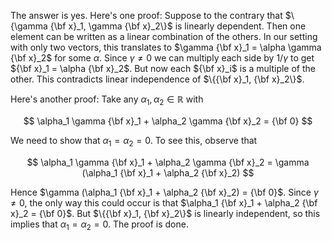 The answer is yes. Here's one proof: Suppose to the contrary that 
$\{\gamma {\bf x}_1, \gamma {\bf x}_2\}$ is linearly dependent. Then one
element can be written as a linear combination of the others. In our
setting with only two vectors, this translates to $\gamma {\bf x}_1 =
\alpha \gamma {\bf x}_2$ for some $\alpha$. Since $\gamma \ne 0$ we can
multiply each side by $1/\gamma$ to get ${\bf x}_1 = \alpha {\bf x}_2$. But
now each ${\bf x}_i$ is a multiple of the other. This contradicts linear
independence of $\{{\bf x}_1, {\bf x}_2\}$.

Here's another proof: Take any $\alpha_1, \alpha_2 \in \mathbb{R}$ with 

$$
\alpha_1 \gamma {\bf x}_1 + \alpha_2 \gamma {\bf x}_2 = {\bf 0}
$$

We need to show that $\alpha_1 = \alpha_2 = 0$. To see this, observe that

$$
\alpha_1 \gamma {\bf x}_1 + \alpha_2 \gamma {\bf x}_2 
= \gamma (\alpha_1 {\bf x}_1 + \alpha_2 {\bf x}_2)
$$

Hence $\gamma (\alpha_1 {\bf x}_1 + \alpha_2 {\bf x}_2) = {\bf 0}$.
Since $\gamma \ne 0$, the only way this could occur is that
$\alpha_1 {\bf x}_1 + \alpha_2 {\bf x}_2 = {\bf 0}$.
But $\{{\bf x}_1, {\bf x}_2\}$ is linearly independent, so this implies
that $\alpha_1 = \alpha_2 = 0$. The proof is done.
